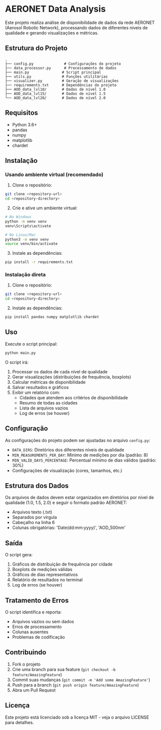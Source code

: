 # AERONET Data Analysis

Este projeto realiza análise de disponibilidade de dados da rede AERONET (Aerosol Robotic Network), processando dados de diferentes níveis de qualidade e gerando visualizações e métricas.

## Estrutura do Projeto

```
.
├── config.py              # Configurações do projeto
├── data_processor.py      # Processamento de dados
├── main.py               # Script principal
├── utils.py              # Funções utilitárias
├── visualizer.py         # Geração de visualizações
├── requirements.txt      # Dependências do projeto
├── AOD_data_lvl10/       # Dados de nível 1.0
├── AOD_data_lvl15/       # Dados de nível 1.5
└── AOD_data_lvl20/       # Dados de nível 2.0
```

## Requisitos

- Python 3.6+
- pandas
- numpy
- matplotlib
- chardet

## Instalação

### Usando ambiente virtual (recomendado)

1. Clone o repositório:
```bash
git clone <repository-url>
cd <repository-directory>
```

2. Crie e ative um ambiente virtual:
```bash
# No Windows
python -m venv venv
venv\Scripts\activate

# No Linux/Mac
python3 -m venv venv
source venv/bin/activate
```

3. Instale as dependências:
```bash
pip install -r requirements.txt
```

### Instalação direta

1. Clone o repositório:
```bash
git clone <repository-url>
cd <repository-directory>
```

2. Instale as dependências:
```bash
pip install pandas numpy matplotlib chardet
```

## Uso

Execute o script principal:
```bash
python main.py
```

O script irá:
1. Processar os dados de cada nível de qualidade
2. Gerar visualizações (distribuições de frequência, boxplots)
3. Calcular métricas de disponibilidade
4. Salvar resultados e gráficos
5. Exibir um relatório com:
   - Cidades que atendem aos critérios de disponibilidade
   - Resumo de todas as cidades
   - Lista de arquivos vazios
   - Log de erros (se houver)

## Configuração

As configurações do projeto podem ser ajustadas no arquivo `config.py`:

- `DATA_DIRS`: Diretórios dos diferentes níveis de qualidade
- `MIN_MEASUREMENTS_PER_DAY`: Mínimo de medições por dia (padrão: 8)
- `MIN_VALID_DAYS_PERCENTAGE`: Percentual mínimo de dias válidos (padrão: 30%)
- Configurações de visualização (cores, tamanhos, etc.)

## Estrutura dos Dados

Os arquivos de dados devem estar organizados em diretórios por nível de qualidade (1.0, 1.5, 2.0) e seguir o formato padrão AERONET:
- Arquivos texto (.txt)
- Separados por vírgula
- Cabeçalho na linha 6
- Colunas obrigatórias: 'Date(dd:mm:yyyy)', 'AOD_500nm'

## Saída

O script gera:
1. Gráficos de distribuição de frequência por cidade
2. Boxplots de medições válidas
3. Gráficos de dias representativos
4. Relatório de resultados no terminal
5. Log de erros (se houver)

## Tratamento de Erros

O script identifica e reporta:
- Arquivos vazios ou sem dados
- Erros de processamento
- Colunas ausentes
- Problemas de codificação

## Contribuindo

1. Fork o projeto
2. Crie uma branch para sua feature (`git checkout -b feature/AmazingFeature`)
3. Commit suas mudanças (`git commit -m 'Add some AmazingFeature'`)
4. Push para a branch (`git push origin feature/AmazingFeature`)
5. Abra um Pull Request

## Licença

Este projeto está licenciado sob a licença MIT - veja o arquivo LICENSE para detalhes. 
